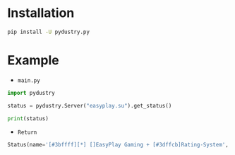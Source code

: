 # Installation
```cmd
pip install -U pydustry.py
```

# Example
- `main.py`
```python
import pydustry

status = pydustry.Server("easyplay.su").get_status()

print(status)
```

- `Return`
```python
Status(name='[#3bffff][*] []EasyPlay Gaming + [#3dffcb]Rating-System', map='EasyPlay.HUB', players=56, wave=1, version=126, vertype='official', ping=35)
```
